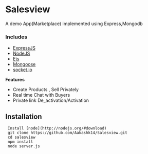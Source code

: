 # Salesview

A demo App(Marketplace) implemented using Express,Mongodb
### Includes

- [ExpressJS](https://expressjs.com)
- [NodeJS](https://nodejs.org/en/)
- [Ejs](https://ejs.co/)
- [Mongoose](https://mongoosejs.com/)
- [socket.io](https://socket.io/)



**Features**
* Create Products , Sell Privately
* Real time Chat with Buyers
* Private link De_activation/Activation




Installation
------------
```
 Install [node](http://nodejs.org/#download)
 git clone https://github.com/Aakashk14/Salesview.git
 cd salesview
 npm install
 node server.js
```
